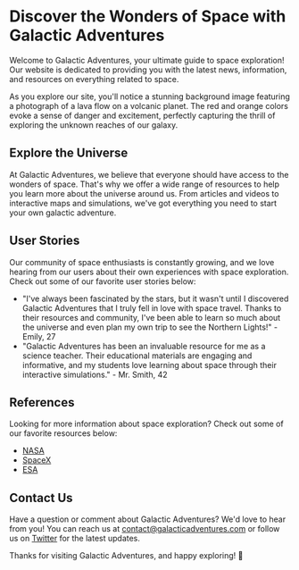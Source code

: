 <!--font:IBM Plex Sans-->

# Discover the Wonders of Space with Galactic Adventures

Welcome to Galactic Adventures, your ultimate guide to space exploration! Our website is dedicated to providing you with the latest news, information, and resources on everything related to space.

As you explore our site, you'll notice a stunning background image featuring a photograph of a lava flow on a volcanic planet. The red and orange colors evoke a sense of danger and excitement, perfectly capturing the thrill of exploring the unknown reaches of our galaxy.

## Explore the Universe

At Galactic Adventures, we believe that everyone should have access to the wonders of space. That's why we offer a wide range of resources to help you learn more about the universe around us. From articles and videos to interactive maps and simulations, we've got everything you need to start your own galactic adventure.

## User Stories

Our community of space enthusiasts is constantly growing, and we love hearing from our users about their own experiences with space exploration. Check out some of our favorite user stories below:

- "I've always been fascinated by the stars, but it wasn't until I discovered Galactic Adventures that I truly fell in love with space travel. Thanks to their resources and community, I've been able to learn so much about the universe and even plan my own trip to see the Northern Lights!" - Emily, 27
- "Galactic Adventures has been an invaluable resource for me as a science teacher. Their educational materials are engaging and informative, and my students love learning about space through their interactive simulations." - Mr. Smith, 42

## References

Looking for more information about space exploration? Check out some of our favorite resources below:

- [NASA](#nasa)
- [SpaceX](#spacex)
- [ESA](#esa)

## Contact Us

Have a question or comment about Galactic Adventures? We'd love to hear from you! You can reach us at [contact@galacticadventures.com](mailto:contact@galacticadventures.com) or follow us on [Twitter](#twitter) for the latest updates.

Thanks for visiting Galactic Adventures, and happy exploring! 🚀

<!--

Write me content for website with wallpaper which alt text is:

"A photograph of a lava flow on a volcanic planet, with the red and orange colors evoking a sense of danger and excitement."

The name/title of the page should not be 1:1 copy of the alt text but rather a real content of the website which is using this wallpaper.

- Use markdown format 
- Start with heading
- Heading should be short and concise
- The content should look like a real website 
- The website should not be about the wallpaper, wallpaper is just a related background
- Heading should be contain work "wallpaper" or "background"
- Include real sections like references, contact, user stories, etc. use things relevant to the page purpose.
- Feel free to use structure like headings, bullets, numbering, blockquotes, paragraphs, horizontal lines, etc.
- You can use formatting like bold or _italic_
- You can include UTF-8 emojis
- Links should be only #hash anchors (and you can refer to the document itself)
- Do not include images


---


# Galactic Adventures Wallpaper

Welcome to Galactic Adventures, your one-stop destination for all things space exploration! Our website is dedicated to providing you with the latest news, information, and resources on space travel and discovery. 

As you browse our site, you'll notice a stunning wallpaper featuring a photograph of a lava flow on a volcanic planet. The red and orange colors evoke a sense of danger and excitement, perfectly capturing the thrill of exploring the unknown reaches of our galaxy.

## Explore the Galaxy

At Galactic Adventures, we believe that the wonders of space should be accessible to everyone. That's why we offer a wide range of resources to help you learn more about the universe around us. From articles and videos to interactive maps and simulations, we've got everything you need to start your own galactic adventure.

## User Stories

Our community of space enthusiasts is constantly growing, and we love hearing from our users about their own experiences with space exploration. Check out some of our favorite user stories below:

- "I've always been fascinated by the stars, but it wasn't until I discovered Galactic Adventures that I truly fell in love with space travel. Thanks to their resources and community, I've been able to learn so much about the universe and even plan my own trip to see the Northern Lights!" - Emily, 27
- "Galactic Adventures has been an invaluable resource for me as a science teacher. Their educational materials are engaging and informative, and my students love learning about space through their interactive simulations." - Mr. Smith, 42

## References

Looking for more information about space exploration? Check out some of our favorite resources below:

- [NASA](#nasa)
- [SpaceX](#spacex)
- [ESA](#esa)

## Contact Us

Have a question or comment about Galactic Adventures? We'd love to hear from you! You can reach us at [contact@galacticadventures.com](mailto:contact@galacticadventures.com) or follow us on [Twitter](#twitter) for the latest updates. 

Thanks for visiting Galactic Adventures, and happy exploring! 🚀


---


Heading should not include word "wallpaper". The website should not be about the wallpaper itself, wallpaper is just a related background, rewrite whole content.


---


# Discover the Wonders of Space with Galactic Adventures

Welcome to Galactic Adventures, your ultimate guide to space exploration! Our website is dedicated to providing you with the latest news, information, and resources on everything related to space.

As you explore our site, you'll notice a stunning background image featuring a photograph of a lava flow on a volcanic planet. The red and orange colors evoke a sense of danger and excitement, perfectly capturing the thrill of exploring the unknown reaches of our galaxy.

## Explore the Universe

At Galactic Adventures, we believe that everyone should have access to the wonders of space. That's why we offer a wide range of resources to help you learn more about the universe around us. From articles and videos to interactive maps and simulations, we've got everything you need to start your own galactic adventure.

## User Stories

Our community of space enthusiasts is constantly growing, and we love hearing from our users about their own experiences with space exploration. Check out some of our favorite user stories below:

- "I've always been fascinated by the stars, but it wasn't until I discovered Galactic Adventures that I truly fell in love with space travel. Thanks to their resources and community, I've been able to learn so much about the universe and even plan my own trip to see the Northern Lights!" - Emily, 27
- "Galactic Adventures has been an invaluable resource for me as a science teacher. Their educational materials are engaging and informative, and my students love learning about space through their interactive simulations." - Mr. Smith, 42

## References

Looking for more information about space exploration? Check out some of our favorite resources below:

- [NASA](#nasa)
- [SpaceX](#spacex)
- [ESA](#esa)

## Contact Us

Have a question or comment about Galactic Adventures? We'd love to hear from you! You can reach us at [contact@galacticadventures.com](mailto:contact@galacticadventures.com) or follow us on [Twitter](#twitter) for the latest updates.

Thanks for visiting Galactic Adventures, and happy exploring! 🚀

-->
